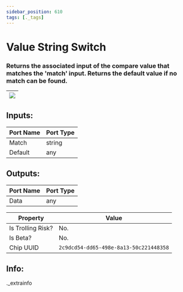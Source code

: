```yaml
---
sidebar_position: 610
tags: [._tags]
---
```


# Value String Switch


### Returns the associated input of the compare value that matches the 'match' input. Returns the default value if no match can be found.

| ![](https://images-ext-2.discordapp.net/external/MPmIaQzlEPmgGWlgi-WxBBXt0Bjv_zWPkg1y1f_sy3s/https/www.recroomcircuits.com/image/circuit/absolute-value?width=206&height=108) |
|-----|

## Inputs:
| Port Name | Port Type |
|-----------|-----------|
| Match | string |
| Default | any |

## Outputs:
| Port Name | Port Type |
|-----------|-----------|
| Data | any | 

| Property  | Value |
|-------------------|-----------|
| Is Trolling Risk? | No. |
| Is Beta? | No. |
| Chip UUID | `2c9dcd54-dd65-498e-8a13-50c221448358` |

## Info:
._extrainfo